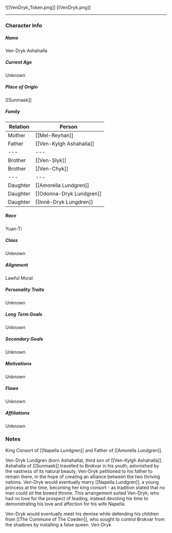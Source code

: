 ![[VenDryk_Token.png]]
[[VenDryk.png]]

---
### Character Info

##### Name 
Ven-Dryk Ashahalla
##### Current Age
Unknown
##### Place of Origin
[[Sunmaek]]
##### Family
| Relation | Person |
| --- | --- |
| Mother | [[Mel-Reyhan]] |
| Father | [[Ven-Kylgh Ashahalla]] |
| --- | --- |
| Brother | [[Ven-Slyk]]| 
| Brother | [[Ven-Chyk]]
| --- | --- |
| Daughter |  [[Amorella Lundgren]] |
| Daughter | [[Odonna-Dryk Lundgren]] | 
| Daughter | [[Innë-Dryk Lungdren]] |
##### Race
Yuan-Ti

##### Class
Unknown

##### Alignment
Lawful Moral

##### Personality Traits
Unknown

##### Long Term Goals
Unknown

##### Secondary Goals
Unknown

##### Motivations
Unknown

##### Flaws
Unknown

##### Affiliations
Unknown

### Notes

King Consort of [[Napella Lundgren]] and Father of [[Amorella Lundgren]].


Ven-Dryk Lundgren (born Ashahalla), third son of  [[Ven-Kylgh Ashahalla]] Ashahalla of [[Sunmaek]] travelled to Brokvar in his youth; astonished by the vastness of its natural beauty, Ven-Dryk petitioned to his father to remain there, in the hope of creating an alliance between the two thriving nations. Ven-Dryk would eventually marry [[Napella Lundgren]], a young princess at the time, becoming her king consort - as tradition stated that no man could sit the bowed throne. This arrangement suited Ven-Dryk, who had no love for the prospect of leading, instead devoting his time to demonstrating his love and affection for his wife Napella. 

Ven-Dryk would eventually meet his demise while defending his children from [[The Commune of The Coeden]], who sought to control Brokvar from the shadows by installing a false queen. Ven-Dryk  